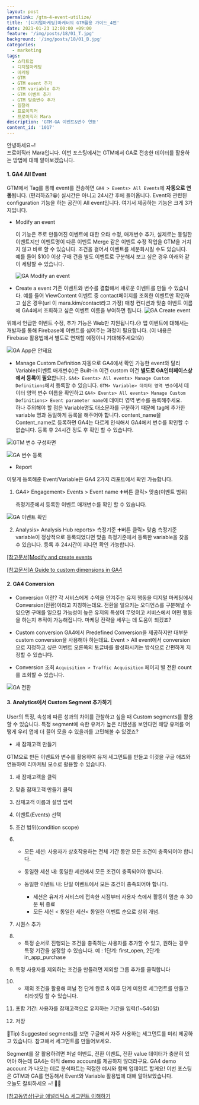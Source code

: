 ```yaml
---
layout: post
permalink: /gtm-4-event-utilize/
title: '[디지털마케팅]마케터의 GTM활용 가이드_4편'
date: 2021-01-23 12:00:00 +09:00
feature: '/img/posts/18/01_T.jpg'
background: '/img/posts/18/01_B.jpg'
categories:
  - marketing
tags:
  - 스타트업
  - 디지털마케팅
  - 마케팅
  - GTM
  - GTM event 추가
  - GTM variable 추가
  - GTM 이벤트 추가  
  - GTM 맞춤변수 추가    
  - 일잘러
  - 프로이직러
  - 프로이직러 Mara
description: 'GTM-GA 이벤트&변수 연동'
content_id: '1017'
---
```


안녕하세요~!<br>
프로이직러 Mara입니다.
이번 포스팅에서는 GTM에서 GA로 전송한 데이터를 활용하는 방법에 대해 알아보겠습니다.

#### 1. GA4 All Event

GTM에서 Tag를 통해 event를 전송하면 `GA4 > Events> All Events`에 **자동으로 연동**됩니다. (편리하죠?😀) 실시간은 아니고 24시간 후에 들어옵니다. Event와 관련된 configuration 기능을 하는 공간이 All event입니다. 여기서 제공하는 기능은 크게 3가지입니다.

- Modify an event

  이 기능은 주로 만들어진 이벤트에 대한 오타 수정, 매개변수 추가, 실제로는 동일한 이벤트지만 이벤트명이 다른 이벤트 Merge 같은 이벤트 수정 작업을 GTM을 거치지 않고 바로 할 수 있습니다. 조건을 걸어서 이벤트를 세분화시킬 수도 있습니다. 예를 들어 $100 이상 구매 건을 별도 이벤트로 구분해서 보고 싶은 경우 아래와 같이 세팅할 수 있습니다.

  ![GA Modify an event](/img/posts/18/01.jpg)

- Create a event
  기존 이벤트와 변수를 결합해서 새로운 이벤트를 만들 수 있습니다. 예를 들어 ViewContent 이벤트 중 contact페이지를 조회한 이벤트만 확인하고 싶은 경우(url 이 mara.kim/contact라고 가정) 매칭 컨디션과 맞춤 이벤트 이름에 GA4에서 조회하고 싶은 이벤트 이름을 부여하면 됩니다.
  ![GA Create event](/img/posts/18/02.jpg)

위에서 언급한 이벤트 수정, 추가 기능은 Web만 지원됩니다.😥 앱 이벤트에 대해서는 개발자를 통해 Firebase에 이벤트를 심어주는 과정이 필요합니다. (이 내용은 Firebase 활용법에서 별도로 연재할 예정이니 기대해주세요!😝)

![GA App은 안돼요](/img/posts/18/03.jpg)

- Manage Custom Definition
  자동으로 GA4에서 확인 가능한 event와 달리 Variable(이벤트 매개변수)은 Built-in 이건 custom 이건 **별도로 GA인터페이스상에서 등록이 필요**합니다. `GA4> Events> All events> Manage Custom Definitions`에서 등록할 수 있습니다. `GTM> Variable> 데이터 영역 변수`에서 데이터 영역 변수 이름을 확인하고 `GA4> Events> All events> Manage Custom Definitions> Event parameter name`에 데이터 영역 변수를 등록해주세요. <br>
  하나 주의해야 할 점은 Variable명도 대소문자를 구분하기 때문에 tag에 추가한 variable 명과 동일하게 등록을 해주어야 합니다. content_name을 Content_name로 등록하면 GA4는 다르게 인식해서 GA4에서 변수를 확인할 수 없습니다. 등록 후 24시간 정도 후 확인 할 수 있습니다.

![GTM 변수 구성화면](/img/posts/18/04.jpg)

![GA 변수 등록](/img/posts/18/05.jpg)

- Report

이렇게 등록해준 Event/Variable은 GA4 2가지 리포트에서 확인 가능합니다.  

1. GA4> Engagement> Events > Event name ➕버튼 클릭> 맞춤(이벤트 범위)

   측정기준에서 등록한 이벤트 매개변수를 확인 할 수 있습니다.

![GA 이벤트 확인](/img/posts/18/07.jpg)

2. Analysis> Analysis Hub reports> 측정기준 ➕버튼 클릭> 맞춤 측정기준
   variable이 정상적으로 등록되었다면 맞춤 측정기준에서 등록한 variable을 찾을 수 있습니다. 등록 후 24시간이 지나면 확인 가능합니다.

[[참고문서]Modify and create events](https://support.google.com/analytics/answer/10085872)

[[참고문서]A Guide to custom dimensions in GA4](https://www.analyticsmania.com/post/a-guide-to-custom-dimensions-in-google-analytics-4/)

#### 2. GA4 Conversion

- Conversion 이란?
  각 서비스에게 수익을 안겨주는 유저 행동을 디지털 마케팅에서 Conversion(전환)이라고 지칭하는데요. 전환을 일으키는 오디언스를 구분해낼 수 있으면 구매를 일으킬 가능성이 높은 유저의 특성이 무엇이고 서비스에서 어떤 행동을 하는지 추적이 가능해집니다. 마케팅 전략을 세우는 데 도움이 되겠죠?

- Custom conversion
  GA4에서 Predefined Conversion을 제공하지만 대부분 custom conversion을 사용해야 하는데요. Event > All event에서 conversion으로 지정하고 싶은 이벤트 오른쪽의 토글바를 활성화시키는 방식으로 간편하게 지정할 수 있습니다.

- Conversion 조회
  `Acquisition > Traffic Acquisition` 페이지 별 전환 count를 조회할 수 있습니다.

![GA 전환](/img/posts/18/06.jpg)

#### 3. Analytics에서 Custom Segment 추가하기

User의 특징, 속성에 따른 성과의 차이를 관찰하고 싶을 때 Custom segments를 활용할 수 있습니다. 특정 segment에 속한 유저가 높은 리텐션을 보인다면 해당 유저를 어떻게 우리 앱에 더 끌어 모을 수 있을까를 고민해볼 수 있겠죠?

- 새 잠재고객 만들기

GTM으로 만든 이벤트와 변수를 활용하여 유저 세그먼트를 만들고 이것을 구글 애즈와 연동하여 리마케팅 모수로 활용할 수 있습니다.

1. 새 잠재고객을 클릭

2. 맞춤 잠재고객 만들기 클릭

3. 잠재고객 이름과 설명 입력

4. 이벤트(Events) 선택

5. 조건 범위(condition scope)

6. - 모든 세션: 사용자가 상호작용하는 전체 기간 동안 모든 조건이 충족되어야 합니다.

   - 동일한 세션 내: 동일한 세션에서 모든 조건이 충족되어야 합니다.

   - 동일한 이벤트 내: 단일 이벤트에서 모든 조건이 충족되어야 합니다.

     - 세션은 유저가 서비스에 접속한 시점부터 사용자 측에서 활동이 멈춘 후 30 분 뒤 종료
     - 모든 세션 < 동일한 세션< 동일한 이벤트 순으로 상위 개념.

7. 시퀀스 추가

8. - 특정 순서로 진행되는 조건을 충족하는 사용자를 추가할 수 있고, 원하는 경우 특정 기간을 설정할 수 있습니다. 예 : 1단계: first_open, 2단계: in_app_purchase

9. 특정 사용자를 제외하는 조건을 만들려면 제외할 그룹 추가를 클릭합니다

10. - 제외 조건을 활용해 퍼널 전 단계 완료 & 이후 단계 미완료 세그먼트를 만들고 리타겟팅 할 수 있습니다.

11. 포함 기간: 사용자를 잠재고객으로 유지하는 기간을 입력(1~540일)

12. 저장

🍯Tip) Suggested segments를 보면 구글에서 자주 사용하는 세그먼트를 미리 제공하고 있습니다. 참고해서 세그먼트를 만들어보세요.

Segment를 잘 활용하려면 퍼널 이벤트, 전환 이벤트, 전환 value 데이터가 충분히 있어야 하는데 GA4는 아직 demo account를 제공하지 않더라구요. GA4 demo account 가 나오는 데로 분석파트는 적절한 예시와 함께 업데이트 할게요! 이번 포스팅은 GTM과 GA를 연동해서 Event와 Variable 활용법에 대해 알아보았습니다.<br>오늘도 칼퇴하세요 ~!  🙋‍♀️

[[참고동영상]구글 애널리틱스 세그먼트 이해하기](https://www.youtube.com/watch?v=8SmD3y4FKBM)
